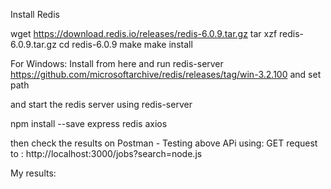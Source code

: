 Install Redis

wget https://download.redis.io/releases/redis-6.0.9.tar.gz
tar xzf redis-6.0.9.tar.gz
cd redis-6.0.9
make
make install


For Windows: Install from here and run redis-server
https://github.com/microsoftarchive/redis/releases/tag/win-3.2.100
and set path 

and start the redis server using redis-server

npm install --save  express redis axios


then check the results on Postman -
 Testing above APi using: GET request to : http://localhost:3000/jobs?search=node.js

 My results:
 